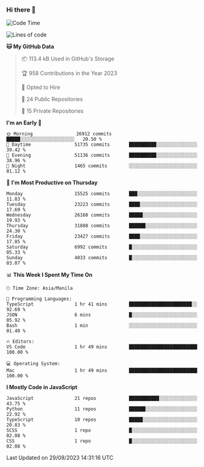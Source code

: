 ### Hi there 👋

<!--START_SECTION:waka-->
![Code Time](http://img.shields.io/badge/Code%20Time-361%20hrs%201%20min-blue)

![Lines of code](https://img.shields.io/badge/From%20Hello%20World%20I%27ve%20Written-57.8%20million%20lines%20of%20code-blue)

**🐱 My GitHub Data** 

> 📦 113.4 kB Used in GitHub's Storage 
 > 
> 🏆 958 Contributions in the Year 2023
 > 
> 💼 Opted to Hire
 > 
> 📜 24 Public Repositories 
 > 
> 🔑 15 Private Repositories 
 > 
**I'm an Early 🐤** 

```text
🌞 Morning                26912 commits       █████░░░░░░░░░░░░░░░░░░░░   20.50 % 
🌆 Daytime                51735 commits       ██████████░░░░░░░░░░░░░░░   39.42 % 
🌃 Evening                51136 commits       ██████████░░░░░░░░░░░░░░░   38.96 % 
🌙 Night                  1465 commits        ░░░░░░░░░░░░░░░░░░░░░░░░░   01.12 % 
```
📅 **I'm Most Productive on Thursday** 

```text
Monday                   15525 commits       ███░░░░░░░░░░░░░░░░░░░░░░   11.83 % 
Tuesday                  23223 commits       ████░░░░░░░░░░░░░░░░░░░░░   17.69 % 
Wednesday                26160 commits       █████░░░░░░░░░░░░░░░░░░░░   19.93 % 
Thursday                 31888 commits       ██████░░░░░░░░░░░░░░░░░░░   24.30 % 
Friday                   23427 commits       ████░░░░░░░░░░░░░░░░░░░░░   17.85 % 
Saturday                 6992 commits        █░░░░░░░░░░░░░░░░░░░░░░░░   05.33 % 
Sunday                   4033 commits        █░░░░░░░░░░░░░░░░░░░░░░░░   03.07 % 
```


📊 **This Week I Spent My Time On** 

```text
🕑︎ Time Zone: Asia/Manila

💬 Programming Languages: 
TypeScript               1 hr 41 mins        ███████████████████████░░   92.69 % 
JSON                     6 mins              █░░░░░░░░░░░░░░░░░░░░░░░░   05.92 % 
Bash                     1 min               ░░░░░░░░░░░░░░░░░░░░░░░░░   01.40 % 

🔥 Editors: 
VS Code                  1 hr 49 mins        █████████████████████████   100.00 % 

💻 Operating System: 
Mac                      1 hr 49 mins        █████████████████████████   100.00 % 
```

**I Mostly Code in JavaScript** 

```text
JavaScript               21 repos            ███████████░░░░░░░░░░░░░░   43.75 % 
Python                   11 repos            ██████░░░░░░░░░░░░░░░░░░░   22.92 % 
TypeScript               10 repos            █████░░░░░░░░░░░░░░░░░░░░   20.83 % 
SCSS                     1 repo              █░░░░░░░░░░░░░░░░░░░░░░░░   02.08 % 
CSS                      1 repo              █░░░░░░░░░░░░░░░░░░░░░░░░   02.08 % 
```




 Last Updated on 29/08/2023 14:31:16 UTC
<!--END_SECTION:waka-->
